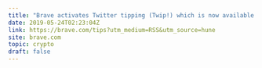 ```yaml
---
title: "Brave activates Twitter tipping (Twip!) which is now available to try on the Nightly build"
date: 2019-05-24T02:23:04Z
link: https://brave.com/tips?utm_medium=RSS&utm_source=hune
site: brave.com
topic: crypto
draft: false
---
```

